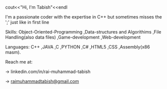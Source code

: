 cout<<"Hi, I'm Tabish"<<endl

I'm a passionate coder with the expertise in C++ but sometimes misses the ';' just like in first line 

Skills: Object-Oriented-Programming ,Data-structures and Algorithims ,File Handling(also data files) ,Game-development ,Web-development

Languages: C++ ,JAVA ,C ,PYTHON ,C# ,HTML5 ,CSS ,Assembly(x86 masm).

Reach me at:

-> linkedin.com/in/rai-muhammad-tabish

-> raimuhammadtabish@gmail.com
